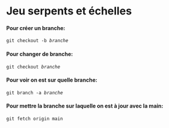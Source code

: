 # Jeu serpents et échelles

#### Pour créer un branche:
<code>git checkout -b <i>branche</i></code>

#### Pour changer de branche:
<code>git checkout <i>branche</i></code>

#### Pour voir on est sur quelle branche:
<code>git branch -a <i>branche</i></code>

#### Pour mettre la branche sur laquelle on est à jour avec la main:
<code>git fetch origin main</code>
